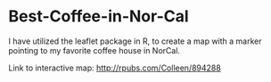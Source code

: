 # Best-Coffee-in-Nor-Cal

I have utilized the leaflet package in R, to create a map with a marker pointing to my favorite coffee house in NorCal. 

Link to interactive map: http://rpubs.com/Colleen/894288
